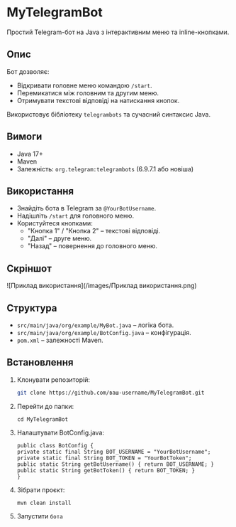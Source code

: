 # MyTelegramBot

Простий Telegram-бот на Java з інтерактивним меню та inline-кнопками.

## Опис

Бот дозволяє:
- Відкривати головне меню командою `/start`.
- Перемикатися між головним та другим меню.
- Отримувати текстові відповіді на натискання кнопок.

Використовує бібліотеку `telegrambots` та сучасний синтаксис Java.

## Вимоги

- Java 17+
- Maven
- Залежність: `org.telegram:telegrambots` (6.9.7.1 або новіша)


## Використання

- Знайдіть бота в Telegram за `@YourBotUsername`.
- Надішліть `/start` для головного меню.
- Користуйтеся кнопками:
  - "Кнопка 1" / "Кнопка 2" – текстові відповіді.
  - "Далі" – друге меню.
  - "Назад" – повернення до головного меню.

## Скріншот
![Приклад використання](/images/Приклад використання.png)

## Структура

- `src/main/java/org/example/MyBot.java` – логіка бота.
- `src/main/java/org/example/BotConfig.java` – конфігурація.
- `pom.xml` – залежності Maven.

## Встановлення

1. Клонувати репозиторій:
   ```bash
   git clone https://github.com/ваш-username/MyTelegramBot.git  
   
2. Перейти до папки:
   ```
   cd MyTelegramBot

3. Налаштувати BotConfig.java:
    ```
   public class BotConfig {
    private static final String BOT_USERNAME = "YourBotUsername";
    private static final String BOT_TOKEN = "YourBotToken";
    public static String getBotUsername() { return BOT_USERNAME; }
    public static String getBotToken() { return BOT_TOKEN; } 
   }

4. Зібрати проєкт:
    ```
   mvn clean install

5. Запустити `бота`

